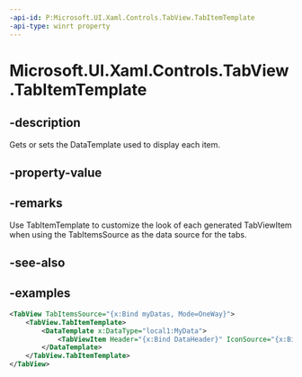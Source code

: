 ```yaml
---
-api-id: P:Microsoft.UI.Xaml.Controls.TabView.TabItemTemplate
-api-type: winrt property
---
```


# Microsoft.UI.Xaml.Controls.TabView.TabItemTemplate

<!--
public Windows.UI.Xaml.DataTemplate TabItemTemplate { get; set; }
-->

## -description

Gets or sets the DataTemplate used to display each item.

## -property-value

## -remarks

Use TabItemTemplate to customize the look of each generated TabViewItem when using the TabItemsSource as the data source for the tabs.

## -see-also

## -examples

``` xml
<TabView TabItemsSource="{x:Bind myDatas, Mode=OneWay}">
    <TabView.TabItemTemplate>
        <DataTemplate x:DataType="local1:MyData">
            <TabViewItem Header="{x:Bind DataHeader}" IconSource="{x:Bind DataIconSource}" Content="{x:Bind DataContent}" />
        </DataTemplate>
    </TabView.TabItemTemplate>
</TabView>
```